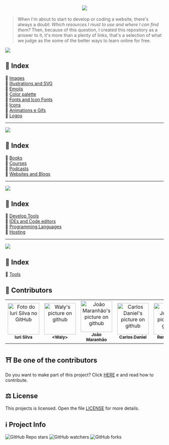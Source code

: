 <h1 align="center">
  <img src="../assets/logo.png">
</h1>

> When I'm about to start to develop or coding a website, there's always a doubt: <i>Which resources I must to use and where I can find them?</i>
> Then, because of this question, I created this repository as a answer to it, it's more than a plenty of links, that's a selection of what we judge as the some of the better ways to learn online for free.

<img src="../assets/banner1.png">

## 📕 Index

📌 [Images](free-materials-for-websites.en.md#-images)<br>
📌 [Illustrations and SVG](free-materials-for-websites.en.md#-illustrations-and-svg)<br>
📌 [Emojis](free-materials-for-websites.en.md#-emojis)<br>
📌 [Color palette](free-materials-for-websites.en.md#-color-palette)<br>
📌 [Fonts and Icon Fonts](free-materials-for-websites.en.md#-fonts-and-icon-fonts)<br>
📌 [Icons](free-materials-for-websites.en.md#-icons)<br>
📌 [Animations e Gifs](free-materials-for-websites.en.md#-animations-and-gifs)<br>
📌 [Logos](free-materials-for-websites.en.md#-logos)<br>

---

<img src="../assets/banner2.png">

## 📕 Index

📌 [Books](free-materials-for-studies.en.md#-books)<br>
📌 [Courses](free-materials-for-studies.en.md#-courses)<br>
📌 [Podcasts](free-materials-for-studies.en.md#-podcasts)<br>
📌 [Websites and Blogs](free-materials-for-studies.en.md#-websites-and-blogs)<br>

---

<img src="../assets/banner3.png">

## 📕 Index

📌 [Develop Tools](free-materials-for-devs.en.md#-develop-tools)<br>
📌 [IDEs and Code editors](free-materials-for-devs.en.md#-ides-and-code-editors)<br>
📌 [Programming Languages](free-materials-for-devs.en.md#-programming-languages)<br>
📌 [Hosting](free-materials-for-devs.en.md#-hosting)<br>

---

<img src="../assets/banner4.png">

## 📕 Index

📌 [Tools](free-materials-for-designers.en.md#-tools) <br>

## 🌈 Contributors<br>

<table>
  <tr>
    <td align="center">
      <a href="https://github.com/iuricode">
        <img src="https://avatars3.githubusercontent.com/u/31936044" width="100px;" alt="Foto do Iuri Silva no GitHub"/><br>
        <sub>
          <b>Iuri Silva</b>
        </sub>
      </a>
    </td>
    <td align="center">
      <a href="https://github.com/walysonfelipe">
        <img src="https://avatars1.githubusercontent.com/u/35854466" width="100px;" alt="Waly's picture on github"/><br>
        <sub>
          <b><<!---->Waly></b>
        </sub>
      </a><br>
    </td>
    <td align="center">
      <a href="https://github.com/joaomaranhao">
        <img src="https://avatars0.githubusercontent.com/u/31970285" width="100px;" alt="João Maranhão's picture on github"/><br>
        <sub>
          <b>João Maranhão</b>
        </sub>
      </a><br>
    </td>
    <td align="center">
      <a href="https://github.com/ff4LL">
        <img src="https://avatars0.githubusercontent.com/u/66672234" width="100px;" alt="Carlos Daniel's picture on github"/><br>
        <sub>
          <b>Carlos Daniel</b>
        </sub>
      </a><br>
    </td>
    <td align="center">
      <a href="https://github.com/reness0">
        <img src="https://avatars0.githubusercontent.com/u/49681380" width="100px;" alt="Renê Júnior's picture on github"/><br>
        <sub>
          <b>Renê Júnior</b>
        </sub>
      </a><br>
    </td>

  
  </tr>
</table>

## ⛩ Be one of the contributors<br>

Do you want to make part of this project? Click [HERE](./CONTRIBUTING.en.md) e and read how to contribute.<br>

## ⚖ License

This projects is  licensed. Open the file [LICENSE](./LICENSE.en.md) for more details.<br>

## ℹ️ Project Info

![GitHub Repo stars](https://img.shields.io/github/stars/iuricode/recursos-gratuitos?style=for-the-badge)
![GitHub watchers](https://img.shields.io/github/watchers/iuricode/recursos-gratuitos?style=for-the-badge)
![GitHub forks](https://img.shields.io/github/forks/iuricode/recursos-gratuitos?style=for-the-badge)
